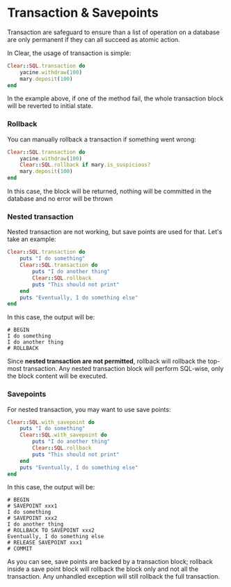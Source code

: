 # Transaction & Savepoints

Transaction are safeguard to ensure than a list of operation on a database are only permanent if they can all succeed as atomic action.

In Clear, the usage of transaction is simple:

```ruby
Clear::SQL.transaction do
    yacine.withdraw(100)
    mary.deposit(100)
end
```

In the example above, if one of the method fail, the whole transaction block will be reverted to initial state.

### Rollback

You can manually rollback a transaction if something went wrong:

```ruby
Clear::SQL.transaction do
    yacine.withdraw(100)
    Clear::SQL.rollback if mary.is_suspicious?
    mary.deposit(100)
end
```

In this case, the block will be returned, nothing will be committed in the database and no error will be thrown

### Nested transaction

Nested transaction are not working, but save points are used for that. Let's take an example:

```ruby
Clear::SQL.transaction do
    puts "I do something"
    Clear::SQL.transaction do
        puts "I do another thing"
        Clear::SQL.rollback
        puts "This should not print"
    end
    puts "Eventually, I do something else"
end
```

In this case, the output will be:

```text
# BEGIN
I do something
I do another thing
# ROLLBACK
```

Since **nested transaction are not permitted**, rollback will rollback the top-most transaction. Any nested transaction block will perform SQL-wise, only the block content will be executed.

### Savepoints

For nested transaction, you may want to use save points:

```ruby
Clear::SQL.with_savepoint do
    puts "I do something"
    Clear::SQL.with_savepoint do
        puts "I do another thing"
        Clear::SQL.rollback
        puts "This should not print"
    end
    puts "Eventually, I do something else"
end
```

In this case, the output will be:

```text
# BEGIN
# SAVEPOINT xxx1
I do something
# SAVEPOINT xxx2
I do another thing
# ROLLBACK TO SAVEPOINT xxx2
Eventually, I do something else
# RELEASE SAVEPOINT xxx1
# COMMIT
```

As you can see, save points are backed by a transaction block; rollback inside a save point block will rollback the block only and not all the transaction. Any unhandled exception will still rollback the full transaction.

